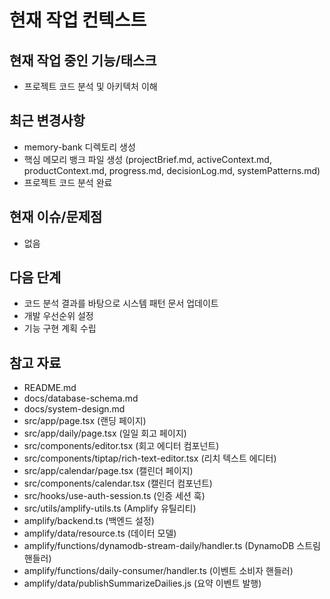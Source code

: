 # 현재 작업 컨텍스트

## 현재 작업 중인 기능/태스크
- 프로젝트 코드 분석 및 아키텍처 이해

## 최근 변경사항
- memory-bank 디렉토리 생성
- 핵심 메모리 뱅크 파일 생성 (projectBrief.md, activeContext.md, productContext.md, progress.md, decisionLog.md, systemPatterns.md)
- 프로젝트 코드 분석 완료

## 현재 이슈/문제점
- 없음

## 다음 단계
- 코드 분석 결과를 바탕으로 시스템 패턴 문서 업데이트
- 개발 우선순위 설정
- 기능 구현 계획 수립

## 참고 자료
- README.md
- docs/database-schema.md
- docs/system-design.md
- src/app/page.tsx (랜딩 페이지)
- src/app/daily/page.tsx (일일 회고 페이지)
- src/components/editor.tsx (회고 에디터 컴포넌트)
- src/components/tiptap/rich-text-editor.tsx (리치 텍스트 에디터)
- src/app/calendar/page.tsx (캘린더 페이지)
- src/components/calendar.tsx (캘린더 컴포넌트)
- src/hooks/use-auth-session.ts (인증 세션 훅)
- src/utils/amplify-utils.ts (Amplify 유틸리티)
- amplify/backend.ts (백엔드 설정)
- amplify/data/resource.ts (데이터 모델)
- amplify/functions/dynamodb-stream-daily/handler.ts (DynamoDB 스트림 핸들러)
- amplify/functions/daily-consumer/handler.ts (이벤트 소비자 핸들러)
- amplify/data/publishSummarizeDailies.js (요약 이벤트 발행)
